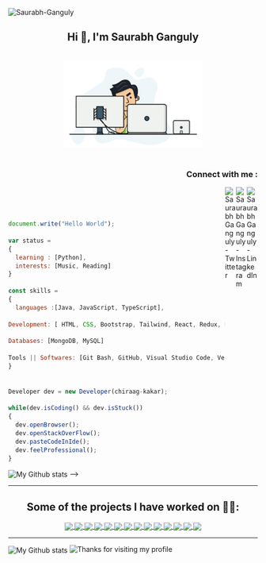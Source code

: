 <p align="left"> <img src="https://komarev.com/ghpvc/?username=Saurabh8657" alt="Saurabh-Ganguly" /> </p>

<h2 align="center">Hi 👋, I'm Saurabh Ganguly</h1>
<p align="center">
<br><img src="https://github.com/Saurabh8657/Saurabh8657/blob/main/hadder.gif" width="280px"><br><br>
</p>
<h3 align="right">Connect with me :</h3>
<a href="https://www.linkedin.com/in/saurabh-ganguly/">
  <img align="right" alt="Saurabh Ganguly - LinkedIn" width="22px" src="https://upload.wikimedia.org/wikipedia/commons/thumb/e/e9/Linkedin_icon.svg/256px-Linkedin_icon.svg.png"/>
</a>
<a href="https://www.instagram.com/sauravganguly_9/">
  <img align="right" alt="Saurabh Ganguly - Instagram" width="22px" src="https://cdn.jsdelivr.net/npm/simple-icons@v3/icons/instagram.svg"/>
</a>
<a href="https://twitter.com/sauravganguly_9">
  <img align="right" alt="Saurabh Ganguly - Twitter" width="22px" src="https://upload.wikimedia.org/wikipedia/sco/9/9f/Twitter_bird_logo_2012.svg"/>
</a>
<br/>
<br/>



```js

document.write("Hello World");

var status = 
{ 
  learning : [Python],
  interests: [Music, Reading]
}

const skills = 
{
  languages :[Java, JavaScript, TypeScript],
  
Development: [ HTML, CSS, Bootstrap, Tailwind, React, Redux, Express, Chakra UI ]

Databases: [MongoDB, MySQL]

Tools || Softwares: [Git Bash, GitHub, Visual Studio Code, Vercel]
}


Developer dev = new Developer(chiraag-kakar);

while(dev.isCoding() && dev.isStuck())  
{
  dev.openBrowser();
  dev.openStackOverFlow();
  dev.pasteCodeInIde();
  dev.feelProfessional();
}


```

 <img alt="My Github stats" align="center" border-radius="40px" width="800px" height="200px" src="https://github-readme-stats.vercel.app/api?username=Saurabh8657&count_private=false&show_icons=true&hide_border=true&theme=react" href="https://github.com/chiraag-kakar"/> -->


---


<h2 align="center">Some of the projects I have worked on 👨‍💻:</h2>


<center>
<a href="https://github.com/chiraag-kakar/Crack-Buzz">
  <img align="center" src="https://github-readme-stats.vercel.app/api/pin/?username=chiraag-kakar&repo=Crack-Buzz&theme=ayu-mirage&layout=compact" />
</a>
<a href="https://github.com/chiraag-kakar/sharenlearn">
  <img align="center" src="https://github-readme-stats.vercel.app/api/pin/?username=chiraag-kakar&repo=sharenlearn&theme=ayu-mirage&layout=compact" />
</a>
<a href="https://github.com/chiraag-kakar/getjobs">
  <img align="center" src="https://github-readme-stats.vercel.app/api/pin/?username=chiraag-kakar&repo=getjobs&theme=react&layout=compact" />
</a>
<a href="https://github.com/chiraag-kakar/moviebuzz">
  <img align="center" src="https://github-readme-stats.vercel.app/api/pin/?username=chiraag-kakar&repo=moviebuzz&theme=react&layout=compact" />
</a>
<a href="https://github.com/chiraag-kakar/My-Django-Blog">
  <img align="center" src="https://github-readme-stats.vercel.app/api/pin/?username=chiraag-kakar&repo=My-Django-Blog&theme=dark&layout=compact" />
</a>
<a href="https://github.com/chiraag-kakar/RailsBlog">
  <img align="center" src="https://github-readme-stats.vercel.app/api/pin/?username=chiraag-kakar&repo=RailsBlog&theme=dark&layout=compact" />
</a>
<a href="https://github.com/chiraag-kakar/Netclone">
  <img align="center" src="https://github-readme-stats.vercel.app/api/pin/?username=chiraag-kakar&repo=Netclone&theme=dracula&layout=compact" />
</a>
<a href="https://github.com/chiraag-kakar/contactme">
  <img align="center" src="https://github-readme-stats.vercel.app/api/pin/?username=chiraag-kakar&repo=contactme&theme=dracula&layout=compact" />
</a>
<a href="https://github.com/chiraag-kakar/PyAutomation">
  <img align="center" src="https://github-readme-stats.vercel.app/api/pin/?username=chiraag-kakar&repo=PyAutomation&theme=slateorange&layout=compact" />
</a>
<a href="https://github.com/chiraag-kakar/scholarscraper">
  <img align="center" src="https://github-readme-stats.vercel.app/api/pin/?username=chiraag-kakar&repo=scholarscraper&theme=slateorange&layout=compact" />
</a>
<a href="https://github.com/chiraag-kakar/theflaskestate">
  <img align="center" src="https://github-readme-stats.vercel.app/api/pin/?username=chiraag-kakar&repo=theflaskestate&theme=midnight-purple&layout=compact" />
</a>
<a href="https://github.com/chiraag-kakar/todo-api">
  <img align="center" src="https://github-readme-stats.vercel.app/api/pin/?username=chiraag-kakar&repo=todo-api&theme=midnight-purple&layout=compact" />
</a>
<a href="https://github.com/chiraag-kakar/predict">
  <img align="center" src="https://github-readme-stats.vercel.app/api/pin/?username=chiraag-kakar&repo=predict&theme=omni&layout=compact" />
</a>
<a href="https://github.com/chiraag-kakar/music">
  <img align="center" src="https://github-readme-stats.vercel.app/api/pin/?username=chiraag-kakar&repo=music&theme=omni&layout=compact" />
</a>
</center>


---

<img alt="My Github stats" align="center" border-radius="40px" width="800px" height="200px" src="https://github-readme-streak-stats.herokuapp.com/?user=chiraag-kakar&layout=compact" alt="saurav-skl" />
<img height="120" alt="Thanks for visiting my profile" width="100%" src="https://github.com/dibyendu415/dibyendu415/blob/master/marquee.svg" />


